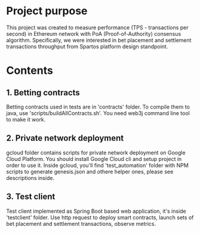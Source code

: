 # Project purpose

This project was created to measure performance (TPS - transactions per second) in Ethereum network with PoA (Proof-of-Authority) consensus algorithm. Specifically, we were interested in bet placement and settlement transactions throughput from Spartos platform design standpoint.  

# Сontents

## 1. Betting contracts
Betting contracts used in tests are in 'contracts' folder. To compile them to java, use 'scripts/buildAllContracts.sh'. You need web3j command line tool to make it work.

## 2. Private network deployment
gcloud folder contains scripts for private network deployment on Google Cloud Platform. You should install Google Cloud cli and setup project in order to use it.
Inside gcloud, you'll find 'test_automation' folder with NPM scripts to generate genesis.json and othere helper ones, please see descriptions inside.

## 3. Test client
Test client implemented as Spring Boot based web application, it's inside 'testclient' folder. Use http request to deploy smart contracts, launch sets of bet placement and settlement transactions, observe metrics.
